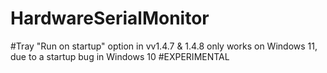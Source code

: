 # HardwareSerialMonitor
#Tray "Run on startup" option in vv1.4.7 & 1.4.8 only works on Windows 11, due to a startup bug in Windows 10
#EXPERIMENTAL



